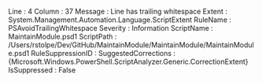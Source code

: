 ﻿
Line                 : 4
Column               : 37
Message              : Line has trailing whitespace
Extent               : System.Management.Automation.Language.ScriptExtent
RuleName             : PSAvoidTrailingWhitespace
Severity             : Information
ScriptName           : MaintainModule.psd1
ScriptPath           : /Users/rstolpe/Dev/GitHub/MaintainModule/MaintainModule/MaintainModule.psd1
RuleSuppressionID    : 
SuggestedCorrections : {Microsoft.Windows.PowerShell.ScriptAnalyzer.Generic.CorrectionExtent}
IsSuppressed         : False


